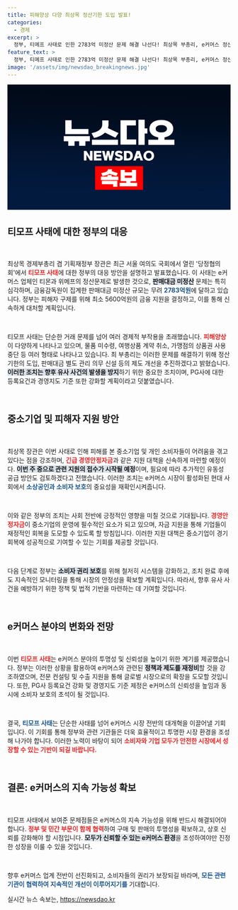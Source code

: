 ```yaml
---
title: 피해양상 다양 최상목 정산기한 도입 발표!
categories:
  - 경제
excerpt: >
  정부, 티메프 사태로 인한 2783억 미정산 문제 해결 나선다! 최상목 부총리, e커머스 정산기한 도입 및 법적 기준 강화 예고. 피해자 지원을 위한 5600억원 금융지원도 곧 시작된다!
feature_text: >
  정부, 티메프 사태로 인한 2783억 미정산 문제 해결 나선다! 최상목 부총리, e커머스 정산기한 도입 및 법적 기준 강화 예고. 피해자 지원을 위한 5600억원 금융지원도 곧 시작된다!
image: '/assets/img/newsdao_breakingnews.jpg'
---
```


<p><img src="/assets/img/newsdao_breakingnews.jpg" alt="pcversion 속보" /></p>

<h2 data-ke-size="size26">티모프 사태에 대한 정부의 대응</h2>

<p data-ke-size="size16">&nbsp;</p>

<p>최상목 경제부총리 겸 기획재정부 장관은 최근 서울 여의도 국회에서 열린 '당정협의회'에서 <b><span style="color: #ee2323;">티모프 사태</span></b>에 대한 정부의 대응 방안을 설명하고 발표했습니다. 이 사태는 e커머스 업체인 티몬과 위메프의 정산문제로 발생한 것으로, <b><span style="background-color: #21538527;">판매대금 미정산</span></b> 문제는 특히 심각하며, 금융감독원이 집계한 판매대금 미정산 규모는 무려 <b><span style="color: #1a5490;">2783억원</span></b>에 달하고 있습니다. 정부는 피해자 구제를 위해 최소 5600억원의 금융 지원을 결정하고, 이를 통해 신속하게 대처할 계획입니다.</p></p>

<p data-ke-size="size16">&nbsp;</p>

<p>티모프 사태는 단순한 거래 문제를 넘어 여러 경제적 부작용을 초래했습니다. <b><span style="color: #ee2323;">피해양상</span></b>이 다양하게 나타나고 있으며, 물품 미수령, 여행상품 계약 취소, 가맹점의 상품권 사용중단 등 여러 형태로 나타나고 있습니다. 최 부총리는 이러한 문제를 해결하기 위해 정산 기한의 도입, 판매대금 별도 관리 의무 신설 등의 제도 개선을 추진하겠다고 밝혔습니다. <b><span style="background-color: #21538527;">이러한 조치는 향후 유사 사건의 발생을 방지</span></b>하기 위한 중요한 조치이며, PG사에 대한 등록요건과 경영지도 기준 또한 강화할 계획이라고 덧붙였습니다.</p></p>

<p data-ke-size="size16">&nbsp;</p>

<h2 data-ke-size="size26">중소기업 및 피해자 지원 방안</h2>

<p data-ke-size="size16">&nbsp;</p>

<p>최상목 장관은 이번 사태로 인해 피해를 본 중소기업 및 개인 소비자들이 어려움을 겪고 있다는 점을 강조하며, <b><span style="color: #ee2323;">긴급 경영안정자금</span></b>과 같은 지원 대책을 신속하게 마련할 예정이다. <b><span style="background-color: #21538527;">이번 주 중으로 관련 지원의 접수가 시작될 예정</span></b>이며, 필요에 따라 추가적인 유동성 공급 방안도 검토하겠다고 전했습니다. 이러한 조치는 e커머스 시장이 활성화된 현대 사회에서 <b><span style="color: #1a5490;">소상공인과 소비자 보호</span></b>의 중요성을 재확인시켜줍니다.</p></p>

<p data-ke-size="size16">&nbsp;</p>

<p>이와 같은 정부의 조치는 사회 전반에 긍정적인 영향을 미칠 것으로 기대됩니다. <b><span style="color: #ee2323;">경영안정자금</span></b>이 중소기업의 운영에 필수적인 요소가 되고 있으며, 자금 지원을 통해 기업들이 재정적인 회복을 도모할 수 있도록 할 방침입니다. 이러한 지원 대책은 중소기업이 경기 회복에 성공적으로 기여할 수 있는 기회를 제공할 것입니다.</p>

<p data-ke-size="size16">&nbsp;</p>

<p>다음 단계로 정부는 <b><span style="background-color: #21538527;">소비자 권리 보호</span></b>를 위해 철저히 시스템을 강화하고, 조치 완료 후에도 지속적인 모니터링을 통해 시장의 안정성을 확보할 계획입니다. 따라서, 향후 유사 사건을 예방하기 위한 정책 및 법적 기반을 마련하는 데 기여할 것입니다.</p></p>

<p data-ke-size="size16">&nbsp;</p>

<h2 data-ke-size="size26">e커머스 분야의 변화와 전망</h2>

<p data-ke-size="size16">&nbsp;</p>

<p>이번 <b><span style="color: #ee2323;">티모프 사태</span></b>는 e커머스 분야의 투명성 및 신뢰성을 높이기 위한 계기를 제공했습니다. 정부는 이러한 상황을 활용하여 e커머스와 관련된 <b><span style="background-color: #21538527;">정책과 제도를 재정비</span></b>할 것을 강조하였으며, 전문 컨설팅 및 수출 지원을 통해 글로벌 시장으로의 확장을 도모할 것입니다. 또한, PG사 등록요건 강화 및 경영지도 기준 제정은 e커머스의 신뢰성을 높임과 동시에 소비자 보호의 초석이 될 것입니다.</p></p>

<p data-ke-size="size16">&nbsp;</p>

<p>결국, <b><span style="color: #1a5490;">티모프 사태</span></b>는 단순한 사태를 넘어 e커머스 시장 전반의 대개혁을 이끌어낼 기회입니다. 이 기회를 통해 정부와 관련 기관들은 더욱 효율적이고 투명한 시장 환경을 조성해 나가야 합니다. 이러한 노력이 바탕이 되어 <b><span style="color: #ee2323;">소비자와 기업 모두가 안전한 시장에서 성장할 수 있는 기반이 되길 바랍니다.</span></b></p>

<p data-ke-size="size16">&nbsp;</p>

<h2 data-ke-size="size26">결론: e커머스의 지속 가능성 확보</h2>

<p data-ke-size="size16">&nbsp;</p>

<p>티모프 사태에서 보여준 문제점들은 e커머스의 지속 가능성을 위해 반드시 해결되어야 합니다. <b><span style="color: #ee2323;">정부 및 민간 부문이 함께 협력</span></b>하여 구매 및 판매의 투명성을 확보하고, 상호 신뢰를 강화해야 할 시점입니다. <b><span style="background-color: #21538527;">모두가 신뢰할 수 있는 e커머스 환경</span></b>을 조성하여야만 진정한 성장을 이룰 수 있을 것입니다.</p></p>

<p data-ke-size="size16">&nbsp;</p>

<p>향후 e커머스 업계 전반이 선진화되고, 소비자들의 권리가 보장되길 바라며, <b><span style="color: #1a5490;">모든 관련 기관이 협력하여 지속적인 개선이 이루어지기를</span></b> 기대합니다.</p></p>
실시간 뉴스 속보는, <a href="https://newsdao.kr" rel="dofollow">https://newsdao.kr</a>



